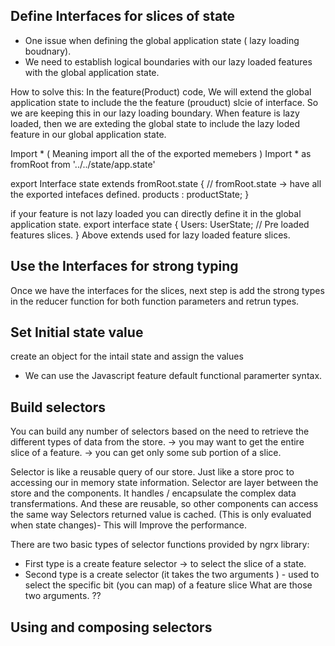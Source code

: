 ## Define Interfaces for slices of state
  - One issue when defining the global application state ( lazy loading boudnary).
  - We need to establish logical boundaries with our lazy loaded features with the global application state.
  
  How to solve this: In the feature(Product) code, We will extend the global application state to include the 
  the feature (prouduct) slcie of interface. So we are keeping this in our lazy loading boundary. 
  When feature is lazy loaded, then we are exteding the global state to include the lazy loded feature in our 
  global application state.
  
  Import * ( Meaning import all the of the exported memebers )
  Import * as fromRoot from '../../state/app.state'
  
  export Interface state extends fromRoot.state {  // fromRoot.state -> have all the exported intefaces defined.
  products : productState;
  }
  
  if your feature is not lazy loaded you can directly define it in the global application state. 
  export interface state {
   Users: UserState; // Pre loaded features slices.
  }
  Above extends used for lazy loaded feature slices. 

## Use the Interfaces for strong typing
  Once we have the interfaces for the slices, next step is add the strong types in the reducer function 
  for both function parameters and retrun types. 
## Set Initial state value
  create an object for the intail state and assign the values
  - We can use the Javascript feature default functional paramerter syntax.

## Build selectors
  You can build any number of selectors based on the need to retrieve the different types of data 
  from the store. 
     -> you may want to get the entire slice of a feature. 
     -> you can get only some sub portion of a slice. 
  
  Selector is like a reusable query of our store.
  Just like a store proc to accessing our in memory state information.
  Selector are layer between the store and the components.
  It handles / encapsulate the complex data transfermations.
  And these are reusable, so other components can access the same way
  Selectors returned value is cached. (This is only evaluated when state changes)- This will 
  Improve the performance. 
  
  There are two basic types of selector functions provided by ngrx library: 
  - First type is a create feature selector -> to select the slice of a state. 
  - Second type is a create selector (it takes the two arguments ) - used to select the specific bit (you can map) of a feature slice 
        What are those two arguments. ?? 
  

## Using and composing selectors 

